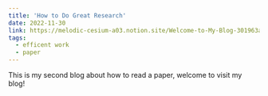 ```yaml
---
title: 'How to Do Great Research'
date: 2022-11-30
link: https://melodic-cesium-a03.notion.site/Welcome-to-My-Blog-301963af85fb484e9c23577d2429c84a
tags:
  - efficent work
  - paper
---
```


This is my second blog about how to read a paper, welcome to visit my blog!
 
